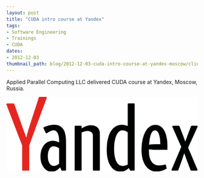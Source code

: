 ```yaml
---
layout: post
title: "CUDA intro course at Yandex"
tags:
- Software Engineering
- Trainings
- CUDA
dates:
- 2012-12-03
thumbnail_path: blog/2012-12-03-cuda-intro-course-at-yandex-moscow/client_logo.png
---
```


Applied Parallel Computing LLC delivered CUDA course at Yandex, Moscow, Russia.

![alt text](\assets\img\blog\2012-12-03-cuda-intro-course-at-yandex-moscow\client_logo.png "Logo Title Text 1")

